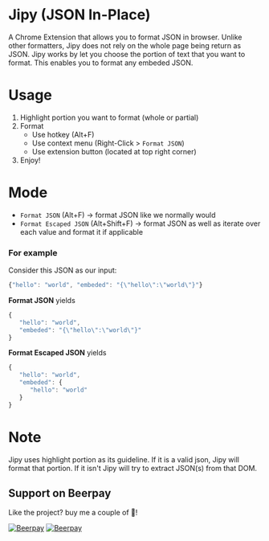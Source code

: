 # Jipy (JSON In-Place)

A Chrome Extension that allows you to format JSON in browser. Unlike other formatters, Jipy does not rely on the whole page being return as JSON. Jipy works by let you choose the portion of text that you want to format. This enables you to format any embeded JSON.

# Usage
1. Highlight portion you want to format (whole or partial)
2. Format
    - Use hotkey (Alt+F)
    - Use context menu (Right-Click > `Format JSON`)
    - Use extension button (located at top right corner)
3. Enjoy!

# Mode
- `Format JSON` (Alt+F) -> format JSON like we normally would
- `Format Escaped JSON` (Alt+Shift+F) -> format JSON as well as iterate over each value and format it if applicable

### For example
Consider this JSON as our input:
```js
{"hello": "world", "embeded": "{\"hello\":\"world\"}"}
```

**Format JSON** yields 
```js
{
   "hello": "world",
   "embeded": "{\"hello\":\"world\"}"
}
```

**Format Escaped JSON** yields
```js
{
   "hello": "world",
   "embeded": {
      "hello": "world"
   }
}
```

# Note
Jipy uses highlight portion as its guideline. If it is a valid json, Jipy will format that portion. If it isn't Jipy will try to extract JSON(s) from that DOM.


## Support on Beerpay
Like the project? buy me a couple of :beers:!

[![Beerpay](https://beerpay.io/twskj/ChromeExt-JSON-In-Place/badge.svg?style=beer-square)](https://beerpay.io/twskj/ChromeExt-JSON-In-Place)  [![Beerpay](https://beerpay.io/twskj/ChromeExt-JSON-In-Place/make-wish.svg?style=flat-square)](https://beerpay.io/twskj/ChromeExt-JSON-In-Place?focus=wish)
